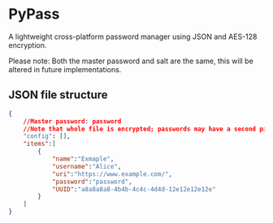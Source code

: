# PyPass

A lightweight cross-platform password manager using JSON and AES-128 encryption.

Please note: Both the master password and salt are the same, this will be altered in future implementations.

## JSON file structure
```json
{
    //Master password: password
    //Note that whole file is encrypted; passwords may have a second pin for further encryption (TBD)
    "config": [],
    "items":[
        {
            "name":"Exmaple", 
            "username":"Alice", 
            "uri":"https://www.example.com/",
            "password":"password", 
            "UUID":"a8a8a8a8-4b4b-4c4c-4d4d-12e12e12e12e"
        }
    ]
}
```